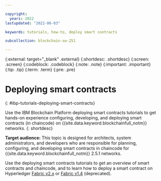 ```yaml
---

copyright:
  years: 2022
lastupdated: "2022-06-03"

keywords: tutorials, how-to, deploy smart contracts

subcollection: blockchain-sw-251

---
```


{:external: target="_blank" .external}
{:shortdesc: .shortdesc}
{:screen: .screen}
{:codeblock: .codeblock}
{:note: .note}
{:important: .important}
{:tip: .tip}
{:term: .term}
{:pre: .pre}


# Deploying smart contracts
{: #ibp-tutorials-deploying-smart-contracts}

Use the IBM Blockchain Platform deploying smart contracts tutorials to get hands-on experience configuring, developing, and 
deploying smart contracts (in chaincode) on {{site.data.keyword.blockchainfull_notm}} networks.
{: shortdesc}

**Target audience:** This topic is designed for architects, system administrators, and developers who are responsible 
for planning, configuring, and developing smart contracts in chaincode for {{site.data.keyword.blockchainfull_notm}} 2.5.1 networks.

Use the deploying smart contracts tutorials to get an overview of smart contracts and chaincode, and to learn how to deploy a smart contract on 
Hyperledger [Fabric v2.x](howto/ibp-console-smart-contracts-v2.md) or [Fabric v1.4](ibp-console-smart-contracts-v14.md) (deprecated).

